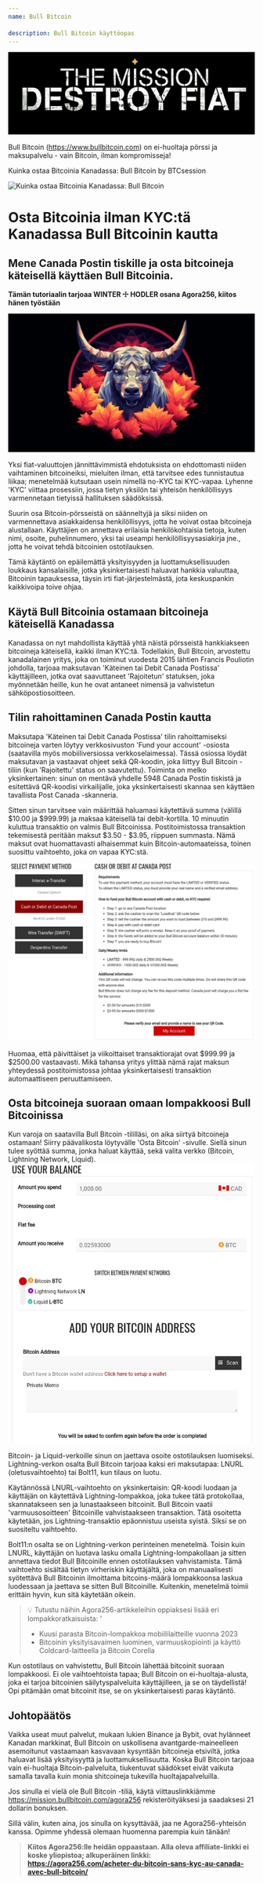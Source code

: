 ```yaml
---
name: Bull Bitcoin

description: Bull Bitcoin käyttöopas
---
```


![maksuratkaisu](assets/cover.webp)

Bull Bitcoin (https://www.bullbitcoin.com) on ei-huoltaja pörssi ja maksupalvelu - vain Bitcoin, ilman kompromisseja!

Kuinka ostaa Bitcoinia Kanadassa: Bull Bitcoin by BTCsession

![Kuinka ostaa Bitcoinia Kanadassa: Bull Bitcoin](https://youtu.be/aKs8bKwLjJQ)

# Osta Bitcoinia ilman KYC:tä Kanadassa Bull Bitcoinin kautta

## Mene Canada Postin tiskille ja osta bitcoineja käteisellä käyttäen Bull Bitcoinia.

**Tämän tutoriaalin tarjoaa WINTER ☩ HODLER osana Agora256, kiitos hänen työstään**

![maksuratkaisu](assets/1.webp)

Yksi fiat-valuuttojen jännittävimmistä ehdotuksista on ehdottomasti niiden vaihtaminen bitcoineiksi, mieluiten ilman, että tarvitsee edes tunnistautua liikaa; menetelmää kutsutaan usein nimellä no-KYC tai KYC-vapaa. Lyhenne 'KYC' viittaa prosessiin, jossa tietyn yksilön tai yhteisön henkilöllisyys varmennetaan tietyissä hallituksen säädöksissä.

Suurin osa Bitcoin-pörsseistä on säänneltyjä ja siksi niiden on varmennettava asiakkaidensa henkilöllisyys, jotta he voivat ostaa bitcoineja alustallaan. Käyttäjien on annettava erilaisia henkilökohtaisia tietoja, kuten nimi, osoite, puhelinnumero, yksi tai useampi henkilöllisyysasiakirja jne., jotta he voivat tehdä bitcoinien ostotilauksen.

Tämä käytäntö on epäilemättä yksityisyyden ja luottamuksellisuuden loukkaus kansalaisille, jotka yksinkertaisesti haluavat hankkia valuuttaa, Bitcoinin tapauksessa, täysin irti fiat-järjestelmästä, jota keskuspankin kaikkivoipa toive ohjaa.

## Käytä Bull Bitcoinia ostamaan bitcoineja käteisellä Kanadassa

Kanadassa on nyt mahdollista käyttää yhtä näistä pörsseistä hankkiakseen bitcoineja käteisellä, kaikki ilman KYC:tä. Todellakin, Bull Bitcoin, arvostettu kanadalainen yritys, joka on toiminut vuodesta 2015 lähtien Francis Pouliotin johdolla, tarjoaa maksutavan 'Käteinen tai Debit Canada Postissa' käyttäjilleen, jotka ovat saavuttaneet 'Rajoitetun' statuksen, joka myönnetään heille, kun he ovat antaneet nimensä ja vahvistetun sähköpostiosoitteen.

## Tilin rahoittaminen Canada Postin kautta

Maksutapa 'Käteinen tai Debit Canada Postissa' tilin rahoittamiseksi bitcoineja varten löytyy verkkosivuston 'Fund your account' -osiosta (saatavilla myös mobiiliversiossa verkkoselaimessa). Tässä osiossa löydät maksutavan ja vastaavat ohjeet sekä QR-koodin, joka liittyy Bull Bitcoin -tiliin (kun 'Rajoitettu' status on saavutettu).
Toiminta on melko yksinkertainen: sinun on mentävä yhdelle 5948 Canada Postin tiskistä ja esitettävä QR-koodisi virkailijalle, joka yksinkertaisesti skannaa sen käyttäen tavallista Post Canada -skanneria.

Sitten sinun tarvitsee vain määrittää haluamasi käytettävä summa (välillä $10.00 ja $999.99) ja maksaa käteisellä tai debit-kortilla. 10 minuutin kuluttua transaktio on valmis Bull Bitcoinissa. Postitoimistossa transaktion tekemisestä peritään maksut $3.50 - $3.95, riippuen summasta. Nämä maksut ovat huomattavasti alhaisemmat kuin Bitcoin-automaateissa, toinen suosittu vaihtoehto, joka on vapaa KYC:stä.

![maksuratkaisu](assets/2.webp)

Huomaa, että päivittäiset ja viikoittaiset transaktiorajat ovat $999.99 ja $2500.00 vastaavasti. Mikä tahansa yritys ylittää nämä rajat maksun yhteydessä postitoimistossa johtaa yksinkertaisesti transaktion automaattiseen peruuttamiseen.

## Osta bitcoineja suoraan omaan lompakkoosi Bull Bitcoinissa
Kun varoja on saatavilla Bull Bitcoin -tililläsi, on aika siirtyä bitcoineja ostamaan! Siirry päävalikosta löytyvälle 'Osta Bitcoin' -sivulle. Siellä sinun tulee syöttää summa, jonka haluat käyttää, sekä valita verkko (Bitcoin, Lightning Network, Liquid).
![kuva 3](assets/3.webp)

Bitcoin- ja Liquid-verkoille sinun on jaettava osoite ostotilauksen luomiseksi. Lightning-verkon osalta Bull Bitcoin tarjoaa kaksi eri maksutapaa: LNURL (oletusvaihtoehto) tai Bolt11, kun tilaus on luotu.

Käytännössä LNURL-vaihtoehto on yksinkertaisin: QR-koodi luodaan ja käyttäjän on käytettävä Lightning-lompakkoa, joka tukee tätä protokollaa, skannatakseen sen ja lunastaakseen bitcoinit. Bull Bitcoin vaatii 'varmuusosoitteen' Bitcoinille vahvistaakseen transaktion. Tätä osoitetta käytetään, jos Lightning-transaktio epäonnistuu useista syistä. Siksi se on suositeltu vaihtoehto.

Bolt11:n osalta se on Lightning-verkon perinteinen menetelmä. Toisin kuin LNURL, käyttäjän on luotava lasku omalla Lightning-lompakollaan ja sitten annettava tiedot Bull Bitcoinille ennen ostotilauksen vahvistamista. Tämä vaihtoehto sisältää tietyn virheriskin käyttäjältä, joka on manuaalisesti syötettävä Bull Bitcoinin ilmoittama bitcoins-määrä lompakkoonsa laskua luodessaan ja jaettava se sitten Bull Bitcoinille. Kuitenkin, menetelmä toimii erittäin hyvin, kun sitä käytetään oikein.

> 💡 Tutustu näihin Agora256-artikkeleihin oppiaksesi lisää eri lompakkoratkaisuista:
> '
>
> - Kuusi parasta Bitcoin-lompakkoa mobiililaitteille vuonna 2023
> - Bitcoinin yksityisavaimen luominen, varmuuskopiointi ja käyttö Coldcard-laitteella ja Bitcoin Corella

Kun ostotilaus on vahvistettu, Bull Bitcoin lähettää bitcoinit suoraan lompakkoosi. Ei ole vaihtoehtoista tapaa; Bull Bitcoin on ei-huoltaja-alusta, joka ei tarjoa bitcoinien säilytyspalveluita käyttäjilleen, ja se on täydellistä! Opi pitämään omat bitcoinit itse, se on yksinkertaisesti paras käytäntö.

## Johtopäätös

Vaikka useat muut palvelut, mukaan lukien Binance ja Bybit, ovat hylänneet Kanadan markkinat, Bull Bitcoin on uskollisena avantgarde-maineelleen asemoitunut vastaamaan kasvavaan kysyntään bitcoineja etsiviltä, jotka haluavat lisää yksityisyyttä ja luottamuksellisuutta. Koska Bull Bitcoin tarjoaa vain ei-huoltaja Bitcoin-palveluita, tiukentuvat säädökset eivät vaikuta samalla tavalla kuin monia shitcoineja tukevilla huoltajapalveluilla.

Jos sinulla ei vielä ole Bull Bitcoin -tiliä, käytä viittauslinkkiämme https://mission.bullbitcoin.com/agora256 rekisteröityäksesi ja saadaksesi 21 dollarin bonuksen.

Sillä välin, kuten aina, jos sinulla on kysyttävää, jaa ne Agora256-yhteisön kanssa. Opimme yhdessä olemaan huomenna parempia kuin tänään!

> **Kiitos Agora256:lle heidän oppaastaan. Alla oleva affiliate-linkki ei koske yliopistoa; alkuperäinen linkki: https://agora256.com/acheter-du-bitcoin-sans-kyc-au-canada-avec-bull-bitcoin/**
